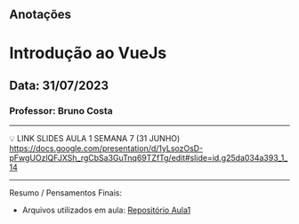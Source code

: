## Anotações

# Introdução ao VueJs

## Data: 31/07/2023

### Professor: Bruno Costa

---

💡 LINK SLIDES AULA 1 SEMANA 7 (31 JUNHO)
https://docs.google.com/presentation/d/1yLsozOsD-pFwgUOzlQFJXSh_rgCbSa3GuTnq69TZfTg/edit#slide=id.g25da034a393_1_14

---

Resumo / Pensamentos Finais:

- Arquivos utilizados em aula: [Repositório Aula1](https://github.com/vdr3w/aulasdevinhouse/tree/main/semana7/aula1)
